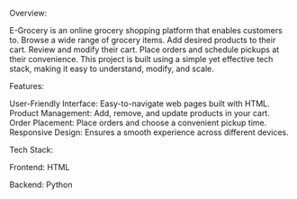 Overview:
  
E-Grocery is an online grocery shopping platform that enables customers to.
Browse a wide range of grocery items.
Add desired products to their cart.
Review and modify their cart.
Place orders and schedule pickups at their convenience.
This project is built using a simple yet effective tech stack, making it easy to understand, modify, and scale.

Features:

User-Friendly Interface: Easy-to-navigate web pages built with HTML.
Product Management: Add, remove, and update products in your cart.
Order Placement: Place orders and choose a convenient pickup time.
Responsive Design: Ensures a smooth experience across different devices.

Tech Stack:

Frontend: HTML

Backend: Python


